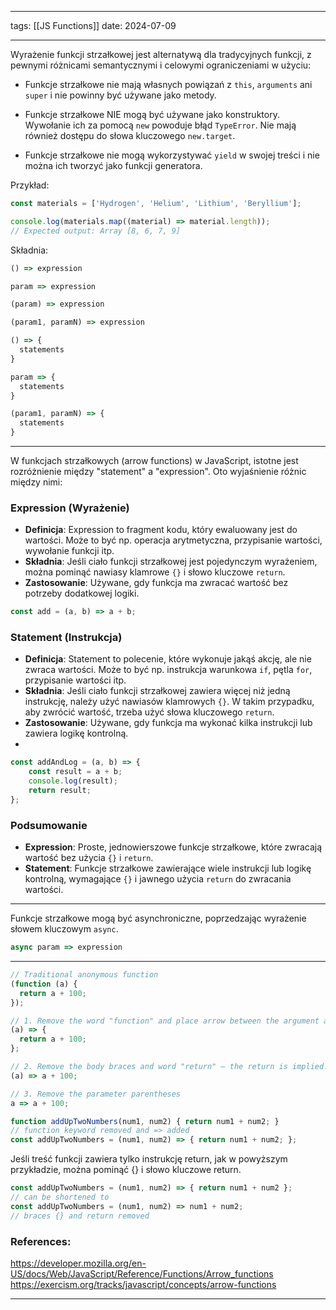 
--- 
tags: [[JS Functions]]
date: 2024-07-09

---
Wyrażenie funkcji strzałkowej jest alternatywą dla tradycyjnych funkcji, z pewnymi różnicami semantycznymi i celowymi ograniczeniami w użyciu:

- Funkcje strzałkowe nie mają własnych powiązań z `this`, `arguments` ani `super` i nie powinny być używane jako metody.

- Funkcje strzałkowe NIE mogą być używane jako konstruktory. Wywołanie ich za pomocą `new` powoduje błąd `TypeError`. Nie mają również dostępu do słowa kluczowego `new.target`.

- Funkcje strzałkowe nie mogą wykorzystywać `yield` w swojej treści i nie można ich tworzyć jako funkcji generatora.

Przykład:
```js
const materials = ['Hydrogen', 'Helium', 'Lithium', 'Beryllium'];

console.log(materials.map((material) => material.length));
// Expected output: Array [8, 6, 7, 9]

```

Składnia:
```js
() => expression

param => expression

(param) => expression

(param1, paramN) => expression

() => {
  statements
}

param => {
  statements
}

(param1, paramN) => {
  statements
}

```

--- 

W funkcjach strzałkowych (arrow functions) w JavaScript, istotne jest rozróżnienie między "statement" a "expression". Oto wyjaśnienie różnic między nimi:

### Expression (Wyrażenie)

- **Definicja**: Expression to fragment kodu, który ewaluowany jest do wartości. Może to być np. operacja arytmetyczna, przypisanie wartości, wywołanie funkcji itp.
- **Składnia**: Jeśli ciało funkcji strzałkowej jest pojedynczym wyrażeniem, można pominąć nawiasy klamrowe `{}` i słowo kluczowe `return`.
- **Zastosowanie**: Używane, gdy funkcja ma zwracać wartość bez potrzeby dodatkowej logiki.

```js
const add = (a, b) => a + b;
```
### Statement (Instrukcja)

- **Definicja**: Statement to polecenie, które wykonuje jakąś akcję, ale nie zwraca wartości. Może to być np. instrukcja warunkowa `if`, pętla `for`, przypisanie wartości itp.
- **Składnia**: Jeśli ciało funkcji strzałkowej zawiera więcej niż jedną instrukcję, należy użyć nawiasów klamrowych `{}`. W takim przypadku, aby zwrócić wartość, trzeba użyć słowa kluczowego `return`.
- **Zastosowanie**: Używane, gdy funkcja ma wykonać kilka instrukcji lub zawiera logikę kontrolną.
- 
```js
const addAndLog = (a, b) => {
    const result = a + b;
    console.log(result);
    return result;
};
```
### Podsumowanie

- **Expression**: Proste, jednowierszowe funkcje strzałkowe, które zwracają wartość bez użycia `{}` i `return`.
- **Statement**: Funkcje strzałkowe zawierające wiele instrukcji lub logikę kontrolną, wymagające `{}` i jawnego użycia `return` do zwracania wartości.

---
Funkcje strzałkowe mogą być asynchroniczne, poprzedzając wyrażenie słowem kluczowym `async`.

```js
async param => expression
```

---

```js
// Traditional anonymous function
(function (a) {
  return a + 100;
});

// 1. Remove the word "function" and place arrow between the argument and opening body brace
(a) => {
  return a + 100;
};

// 2. Remove the body braces and word "return" — the return is implied.
(a) => a + 100;

// 3. Remove the parameter parentheses
a => a + 100;
```






```js
function addUpTwoNumbers(num1, num2) { return num1 + num2; } 
// function keyword removed and => added 
const addUpTwoNumbers = (num1, num2) => { return num1 + num2; };
```

Jeśli treść funkcji zawiera tylko instrukcję return, jak w powyższym przykładzie, można pominąć {} i słowo kluczowe return.

```js
const addUpTwoNumbers = (num1, num2) => { return num1 + num2 }; 
// can be shortened to 
const addUpTwoNumbers = (num1, num2) => num1 + num2; 
// braces {} and return removed
```








### References:

https://developer.mozilla.org/en-US/docs/Web/JavaScript/Reference/Functions/Arrow_functions
https://exercism.org/tracks/javascript/concepts/arrow-functions

---




